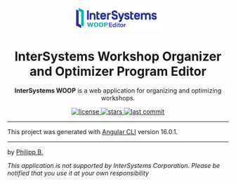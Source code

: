 <div align="center">
  <br />
  <img src="src/assets/imgs/InterSystemsWOOPLogo.png" alt="InterSystemsWOOPLogo" width="40%"/>
  <h1>InterSystems Workshop Organizer and Optimizer Program Editor</h1>
  <p>
    <b>InterSystems WOOP</b> is a web application for organizing and optimizing workshops.
  </p>
</div>

<!-- Badges -->
<div align="center">
   <a href="https://github.com/phil1436/InterSystemsWOOPEditor/blob/master/LICENSE">
       <img src="https://img.shields.io/github/license/phil1436/InterSystemsWOOPEditor" alt="license" />
   </a>
   <a href="https://github.com/phil1436/InterSystemsWOOPEditor/stargazers">
       <img src="https://img.shields.io/github/stars/phil1436/InterSystemsWOOPEditor" alt="stars" />
   </a>
   <a href="https://github.com/phil1436/InterSystemsWOOPEditor/commits/master">
       <img src="https://img.shields.io/github/last-commit/phil1436/InterSystemsWOOPEditor" alt="last commit" />
   </a>
</div>

---

This project was generated with [Angular CLI](https://github.com/angular/angular-cli) version 16.0.1.

---

by [Philipp B.](https://github.com/phil1436)

_This application is not supported by InterSystems Corporation. Please be notified that you use it at your own responsibility_

<!-- ng deploy --base-href=https://phil1436.github.io/InterSystemsWOOP/ -->
